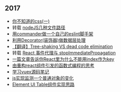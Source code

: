 ## 2017
- [你不知道的css(一)](https://github.com/z2014/Blog/issues/9)
- 转载 [nodeJS几种文件路径](https://github.com/imsobear/blog/issues/48)
- [用commander做一个自己的eslint脚手架](https://github.com/z2014/Blog/issues/8)
- [利用Decorator(装饰器)做数据层处理](https://github.com/z2014/Blog/issues/7)
- [【翻译】Tree-shaking VS dead code elimination](https://github.com/z2014/Blog/issues/6)
- 转载 [React 事件代理与 stopImmediatePropagation](https://github.com/youngwind/blog/issues/107)
- [一篇文章告诉你React里为什么不能用index作为key](https://github.com/z2014/Blog/issues/5)
- [由重构react组件引发的函数式编程的思考](https://github.com/z2014/Blog/issues/4)
- [学习vuex源码笔记](https://github.com/z2014/Blog/issues/3)
- [js实现监测一个普通对象的变化](https://github.com/z2014/Vue-component/issues/2) 
- [Element UI Table组件实现思路](https://github.com/z2014/Vue-component/issues/1)

